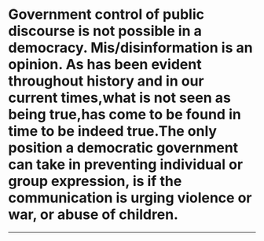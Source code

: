 # Government control of public discourse is not possible in a democracy. Mis/disinformation is an opinion. As has been evident throughout history and in our current times,what is not seen as being true,has come to be found in time to be indeed true.The only position a democratic government can take in preventing individual or group expression, is if the communication is urging violence or war, or abuse of children.


-----

